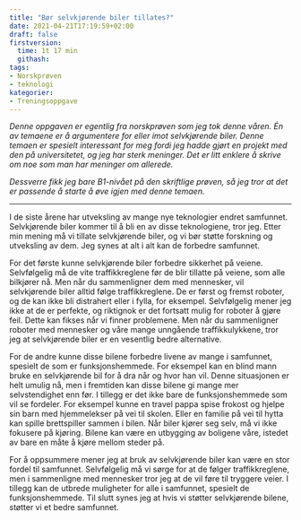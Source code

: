 ```yaml
---
title: "Bør selvkjørende biler tillates?"
date: 2021-04-21T17:19:59+02:00
draft: false
firstversion:
  time: 1t 17 min
  githash:
tags:
- Norskprøven
- teknologi
kategorier:
- Treningsoppgave
---
```


*Denne oppgaven er egentlig fra norskprøven som jeg tok denne våren. Én av temaene er å argumentere for eller imot selvkjørende biler. Denne temaen er spesielt interessant for meg fordi jeg hadde gjørt en projekt med den på universitetet, og jeg har sterk meninger. Det er litt enklere å skrive om noe som man har meninger om allerede.*

*Dessverre fikk jeg bare B1-nivået på den skriftlige prøven, så jeg tror at det er passende å starte å øve igjen med denne temaen.*
 
---

I de siste årene har utveksling av mange nye teknologier endret samfunnet. Selvkjørende biler kommer til å bli en av disse teknologiene, tror jeg. Etter min mening må vi tillate selvkjørende biler, og vi bør støtte forskning og utveksling av dem. Jeg synes at alt i alt kan de forbedre samfunnet.

<!--more-->
For det første kunne selvkjørende biler forbedre sikkerhet på veiene. Selvfølgelig må de vite traffikkreglene før de blir tillatte på veiene, som alle bilkjører nå. Men når du sammenligner dem med mennesker, vil selvkjørende biler alltid følge traffikkreglene. De er først og fremst roboter, og de kan ikke bli distrahert eller i fylla, for eksempel. Selvfølgelig mener jeg ikke at de er perfekte, og riktignok er det fortsatt mulig for roboter å gjøre feil. Dette kan fikses når vi finner problemene. Men når du sammenligner roboter med mennesker og våre mange unngående traffikkulykkene, tror jeg at selvkjørende biler er en vesentlig bedre alternative.

For de andre kunne disse bilene forbedre livene av mange i samfunnet, spesielt de som er funksjonshemmede. For eksempel kan en blind mann bruke en selvkjørende bil for å dra når og hvor han vil. Denne situasjonen er helt umulig nå, men i fremtiden kan disse bilene gi mange mer selvstendighet enn før. I tillegg er det ikke bare de funksjonshemmede som vil se fordeler. For eksempel kunne en travel pappa spise frokost og hjelpe sin barn med hjemmelekser på vei til skolen. Eller en familie på vei til hytta kan spille brettspiller sammen i bilen. Når biler kjører seg selv, må vi ikke fokusere på kjøring. Bilene kan være en utbygging av boligene våre, istedet av bare en måte å kjøre mellom steder på.

For å oppsummere mener jeg at bruk av selvkjørende biler kan være en stor fordel til samfunnet. Selvfølgelig må vi sørge for at de følger traffikkreglene, men i sammenligne med mennesker tror jeg at de vil føre til tryggere veier. I tillegg kan de utbrede muligheter for alle i samfunnet, spesielt de funksjonshemmede. Til slutt synes jeg at hvis vi støtter selvkjørende bilene, støtter vi et bedre samfunnet.
